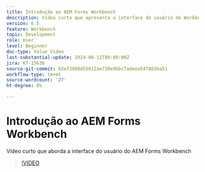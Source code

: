 ```yaml
---
title: Introdução ao AEM Forms Workbench
description: Vídeo curto que apresenta a interface do usuário do Workbench
version: 6.5
feature: Workbench
topic: Development
role: User
level: Beginner
doc-type: Value Video
last-substantial-update: 2024-06-11T00:00:00Z
jira: KT-15636
source-git-commit: 82ef2988d55012ae730e9bbc7adeea547863ba51
workflow-type: tm+mt
source-wordcount: '27'
ht-degree: 0%

---
```


# Introdução ao AEM Forms Workbench

Vídeo curto que aborda a interface do usuário do AEM Forms Workbench

>[!VIDEO](https://video.tv.adobe.com/v/3429493/?learn=on)
